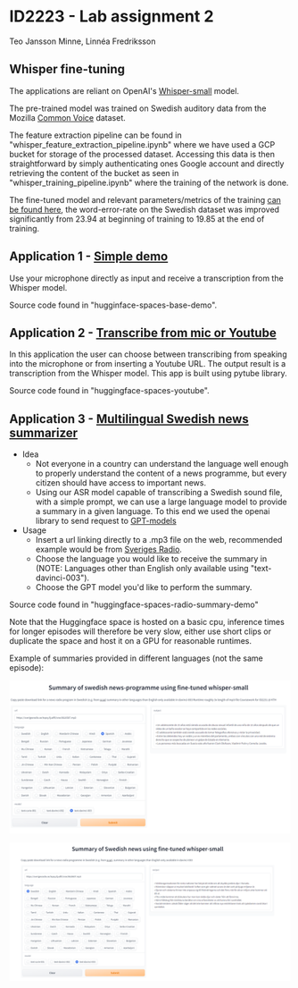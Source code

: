 # ID2223 - Lab assignment 2
Teo Jansson Minne, Linnéa Fredriksson
## Whisper fine-tuning
The applications are reliant on OpenAI's [Whisper-small](https://huggingface.co/openai/whisper-small) model.

The pre-trained model was trained on Swedish auditory data from the Mozilla [Common Voice](https://huggingface.co/datasets/mozilla-foundation/common_voice_11_0) dataset.

The feature extraction pipeline can be found in "whisper_feature_extraction_pipeline.ipynb" where we have used a GCP bucket for storage of the processed dataset.
Accessing this data is then straightforward by simply authenticating ones Google account and directly retrieving the content of the bucket as seen in "whisper_training_pipeline.ipynb" where the training of the network is done.


The fine-tuned model and relevant parameters/metrics of the training [can be found here](https://huggingface.co/TeoJM/whisper-small-se), the word-error-rate on the Swedish dataset was improved significantly from 23.94 at beginning of training to 19.85 at the end of training.

## Application 1 - [Simple demo](https://huggingface.co/spaces/TeoJM/whisper-se-demo)
Use your microphone directly as input and receive a transcription from the Whisper model.

Source code found in "hugginface-spaces-base-demo".

## Application 2 - [Transcribe from mic or Youtube](https://huggingface.co/spaces/linneafr/whisper)
In this application the user can choose between transcribing from speaking into the microphone or from inserting a Youtube URL.
The output result is a transcription from the Whisper model. This app is built using pytube library.

Source code found in "huggingface-spaces-youtube".

## Application 3 - [Multilingual Swedish news summarizer](https://huggingface.co/spaces/TeoJM/swedish-news-summarizer)
- Idea
  - Not everyone in a country can understand the language well enough to properly understand the content of a news programme, but every citizen should have access to important news.
  - Using our ASR model capable of transcribing a Swedish sound file, with a simple prompt, we can use a large language model to provide a summary in a given language. To this end we used the openai library to send request to [GPT-models](https://beta.openai.com/overview)
- Usage 
  - Insert a url linking directly to a .mp3 file on the web, recommended example would be from [Sveriges Radio](https://sverigesradio.se/p3nyheterpaenminut).
  - Choose the language you would like to receive the summary in (NOTE: Languages other than English only available using "text-davinci-003").
  - Choose the GPT model you'd like to perform the summary.

Source code found in "huggingface-spaces-radio-summary-demo"

Note that the Huggingface space is hosted on a basic cpu, inference times for longer episodes will therefore be very slow, either use short clips or duplicate the space and host it on a GPU for reasonable runtimes.

Example of summaries provided in different languages (not the same episode):

![Image](images/showcase_whisper.png)

![Image](images/showcase_whisper2.png)

